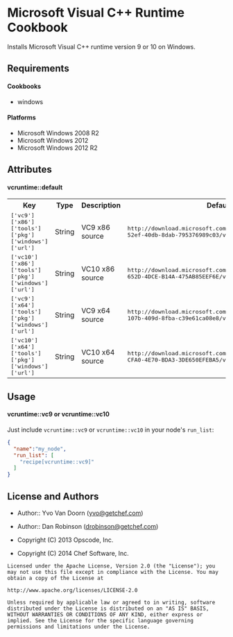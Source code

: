Microsoft Visual C++ Runtime Cookbook
=====================================

Installs Microsoft Visual C++ runtime version 9 or 10 on Windows.

Requirements
------------

#### Cookbooks

* windows

#### Platforms

* Microsoft Windows 2008 R2
* Microsoft Windows 2012
* Microsoft Windows 2012 R2

Attributes
----------

#### vcruntime::default
<table>
  <tr>
    <th>Key</th>
    <th>Type</th>
    <th>Description</th>
    <th>Default</th>
  </tr>
  <tr>
    <td><tt>['vc9']['x86']['tools']['pkg']['windows']['url']</tt></td>
    <td>String</td>
    <td>VC9 x86 source</td>
    <td><tt>http://download.microsoft.com/download/d/d/9/dd9a82d0-52ef-40db-8dab-795376989c03/vcredist_x86.exe</tt></td>
  </tr>
  <tr>
    <td><tt>['vc10']['x86']['tools']['pkg']['windows']['url']</tt></td>
    <td>String</td>
    <td>VC10 x86 source</td>
    <td><tt>http://download.microsoft.com/download/5/B/C/5BC5DBB3-652D-4DCE-B14A-475AB85EEF6E/vcredist_x86.exe</tt></td>
  </tr>
  <tr>
    <td><tt>['vc9']['x64']['tools']['pkg']['windows']['url']</tt></td>
    <td>String</td>
    <td>VC9 x64 source</td>
    <td><tt>http://download.microsoft.com/download/2/d/6/2d61c766-107b-409d-8fba-c39e61ca08e8/vcredist_x64.exe</tt></td>
  </tr>
  <tr>
    <td><tt>['vc10']['x64']['tools']['pkg']['windows']['url']</tt></td>
    <td>String</td>
    <td>VC10 x64 source</td>
    <td><tt>http://download.microsoft.com/download/3/2/2/3224B87F-CFA0-4E70-BDA3-3DE650EFEBA5/vcredist_x64.exe</tt></td>
  </tr>
</table>

Usage
-----
#### vcruntime::vc9 or vcruntime::vc10

Just include `vcruntime::vc9` or `vcruntime::vc10` in your node's `run_list`:

```json
{
  "name":"my_node",
  "run_list": [
    "recipe[vcruntime::vc9]"
  ]
}
```

License and Authors
-------------------

* Author:: Yvo Van Doorn (<yvo@getchef.com>)
* Author:: Dan Robinson (<drobinson@getchef.com>)

* Copyright (C) 2013 Opscode, Inc.
* Copyright (C) 2014 Chef Software, Inc.

```text
Licensed under the Apache License, Version 2.0 (the "License"); you may not use this file except in compliance with the License. You may obtain a copy of the License at

http://www.apache.org/licenses/LICENSE-2.0

Unless required by applicable law or agreed to in writing, software distributed under the License is distributed on an "AS IS" BASIS, WITHOUT WARRANTIES OR CONDITIONS OF ANY KIND, either express or implied. See the License for the specific language governing permissions and limitations under the License.
```
